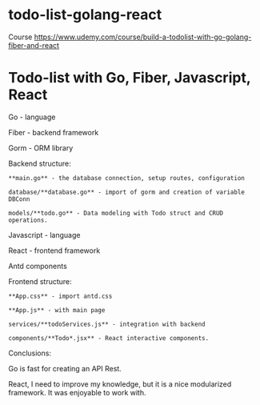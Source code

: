 # todo-list-golang-react

Course https://www.udemy.com/course/build-a-todolist-with-go-golang-fiber-and-react

# Todo-list with Go, Fiber, Javascript, React

Go - language

Fiber - backend framework

Gorm - ORM library

Backend structure:

    **main.go** - the database connection, setup routes, configuration

    database/**database.go** - import of gorm and creation of variable DBConn

    models/**todo.go** - Data modeling with Todo struct and CRUD operations. 

Javascript - language

React - frontend framework

Antd components

Frontend structure:

    **App.css** - import antd.css

    **App.js** - with main page

    services/**todoServices.js** - integration with backend

    components/**Todo*.jsx** - React interactive components.

Conclusions:

Go is fast for creating an API Rest.

React, I need to improve my knowledge, but it is a nice modularized framework. It was enjoyable to work with.

